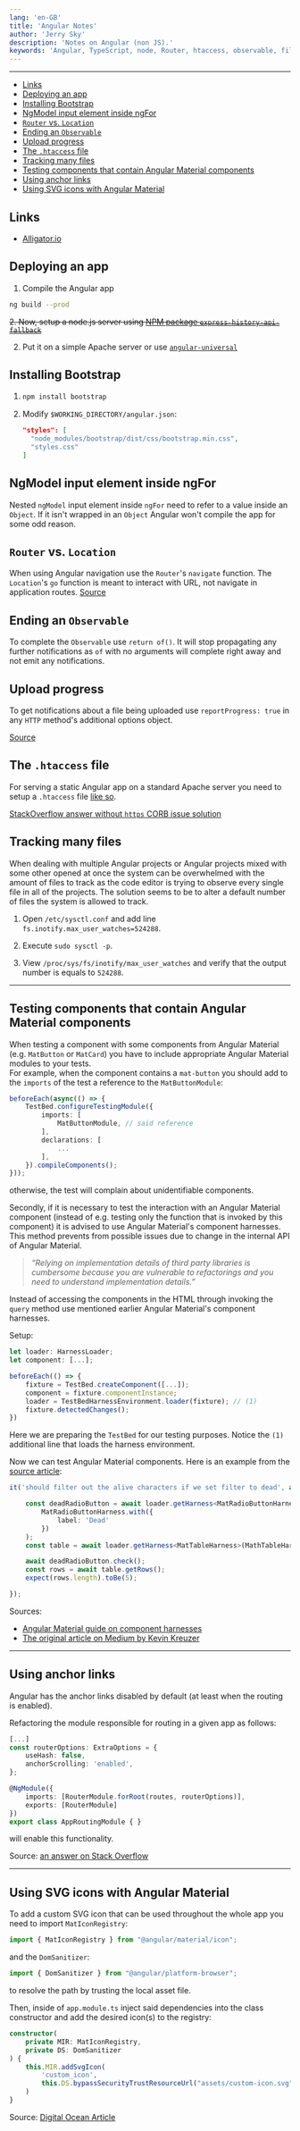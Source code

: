 ```yaml
---
lang: 'en-GB'
title: 'Angular Notes'
author: 'Jerry Sky'
description: 'Notes on Angular (non JS).'
keywords: 'Angular, TypeScript, node, Router, htaccess, observable, file, model, app, program, npm'
---
```


---

- [Links](#links)
- [Deploying an app](#deploying-an-app)
- [Installing Bootstrap](#installing-bootstrap)
- [NgModel input element inside ngFor](#ngmodel-input-element-inside-ngfor)
- [`Router` vs. `Location`](#router-vs-location)
- [Ending an `Observable`](#ending-an-observable)
- [Upload progress](#upload-progress)
- [The `.htaccess` file](#the-htaccess-file)
- [Tracking many files](#tracking-many-files)
- [Testing components that contain Angular Material components](#testing-components-that-contain-angular-material-components)
- [Using anchor links](#using-anchor-links)
- [Using SVG icons with Angular Material](#using-svg-icons-with-angular-material)

## Links

  - [Alligator.io](https://alligator.io/angular/)

## Deploying an app

1. Compile the Angular app
  ```bash
  ng build --prod
  ```

~~2. Now, setup a node.js server using [NPM package `express-history-api-fallback`](https://www.npmjs.com/package/express-history-api-fallback)~~

2. Put it on a simple Apache server or use [`angular-universal`](https://angular.io/guide/universal)

## Installing Bootstrap

1. ```bash
   npm install bootstrap
   ```
2. Modify `$WORKING_DIRECTORY/angular.json`:
   ```json
   "styles": [
     "node_modules/bootstrap/dist/css/bootstrap.min.css",
     "styles.css"
   ]
   ```

## NgModel input element inside ngFor

Nested `ngModel` input element inside `ngFor` need to refer to a value inside an `Object`. If it isn't wrapped in an `Object` Angular won't compile the app for some odd reason.

## `Router` vs. `Location`

When using Angular navigation use the `Router`'s `navigate` function. The `Location`'s `go` function is meant to interact with URL, not navigate in application routes.
[Source](https://stackoverflow.com/a/42858854/4249875)

## Ending an `Observable`

To complete the `Observable` use `return of()`. It will stop propagating any further notifications as `of` with no arguments will complete right away and not emit any notifications.

## Upload progress

To get notifications about a file being uploaded use `reportProgress: true` in any `HTTP` method's additional options object.

[Source](https://stackoverflow.com/a/54899930/4249875)

## The `.htaccess` file

For serving a static Angular app on a standard Apache server you need to setup a `.htaccess` file [like so](web-errors.md#corb--cors).

[StackOverflow answer without `https` CORB issue solution](https://stackoverflow.com/a/22740184/4249875)

## Tracking many files

When dealing with multiple Angular projects or Angular projects mixed with some other opened at once the system can be overwhelmed with the amount of files to track as the code editor is trying to observe every single file in all of the projects. The solution seems to be to alter a default number of files the system is allowed to track.

<!-- spell-checker: disable-next-line -->
1. Open `/etc/sysctl.conf` and add line `fs.inotify.max_user_watches=524288`.
<!-- spell-checker: disable-next-line -->
2. Execute `sudo sysctl -p`.
<!-- spell-checker: disable-next-line -->
3. View `/proc/sys/fs/inotify/max_user_watches` and verify that the output number is equals to `524288`.

---
## Testing components that contain Angular Material components

[ng-material-harnesses]: https://medium.com/@kevinkreuzer/test-your-components-using-angular-materials-component-harnesses-f9c1deebdf5d

When testing a component with some components from Angular Material (e.g. `MatButton` or `MatCard`) you have to include appropriate Angular Material modules to your tests.\
For example, when the component contains a `mat-button` you should add to the `imports` of the test a reference to the `MatButtonModule`:
```ts
beforeEach(async(() => {
    TestBed.configureTestingModule({
        imports: [
            MatButtonModule, // said reference
        ],
        declarations: [
            ...
        ],
    }).compileComponents();
}));
```
otherwise, the test will complain about unidentifiable components.

Secondly, if it is necessary to test the interaction with an Angular Material component (instead of e.g. testing only the function that is invoked by this component) it is advised to use Angular Material's component harnesses.
This method prevents from possible issues due to change in the internal API of Angular Material.

> *“Relying on implementation details of third party libraries is cumbersome because you are vulnerable to refactorings and you need to understand implementation details.”*

Instead of accessing the components in the HTML through invoking the `query` method use mentioned earlier Angular Material's component harnesses.

Setup:
```ts
let loader: HarnessLoader;
let component: [...];

beforeEach(() => {
    fixture = TestBed.createComponent([...]);
    component = fixture.componentInstance;
    loader = TestBedHarnessEnvironment.loader(fixture); // (1)
    fixture.detectedChanges();
})
```
Here we are preparing the `TestBed` for our testing purposes. Notice the `(1)` additional line that loads the harness environment.

Now we can test Angular Material components. Here is an example from the [source article][ng-material-harnesses]:
```ts
it('should filter out the alive characters if we set filter to dead', async () => {

    const deadRadioButton = await loader.getHarness<MatRadioButtonHarness>(
        MatRadioButtonHarness.with({
            label: 'Dead'
        })
    );
    const table = await loader.getHarness<MatTableHarness>(MathTableHarness);

    await deadRadioButton.check();
    const rows = await table.getRows();
    expect(rows.length).toBe(5);

});
```

Sources:
- [Angular Material guide on component harnesses](https://material.angular.io/guide/using-component-harnesses)
- [The original article on Medium by Kevin Kreuzer][ng-material-harnesses]


---

## Using anchor links

Angular has the anchor links disabled by default (at least when the routing is enabled).

Refactoring the module responsible for routing in a given app as follows:
```ts
[...]
const routerOptions: ExtraOptions = {
    useHash: false,
    anchorScrolling: 'enabled',
};

@NgModule({
    imports: [RouterModule.forRoot(routes, routerOptions)],
    exports: [RouterModule]
})
export class AppRoutingModule { }
```
will enable this functionality.

Source: [an answer on Stack Overflow](https://stackoverflow.com/a/52724769/4249875)

---

## Using SVG icons with Angular Material

To add a custom SVG icon that can be used throughout the whole app you need to import `MatIconRegistry`:
```ts
import { MatIconRegistry } from "@angular/material/icon";
```
and the `DomSanitizer`:
```ts
import { DomSanitizer } from "@angular/platform-browser";
```
to resolve the path by trusting the local asset file.

Then, inside of `app.module.ts` inject said dependencies into the class constructor and add the desired icon(s) to the registry:
```ts
constructor(
    private MIR: MatIconRegistry,
    private DS: DomSanitizer
) {
    this.MIR.addSvgIcon(
        'custom_icon',
        this.DS.bypassSecurityTrustResourceUrl("assets/custom-icon.svg")
    )
}
```

Source: [Digital Ocean Article](https://www.digitalocean.com/community/tutorials/angular-custom-svg-icons-angular-material)
